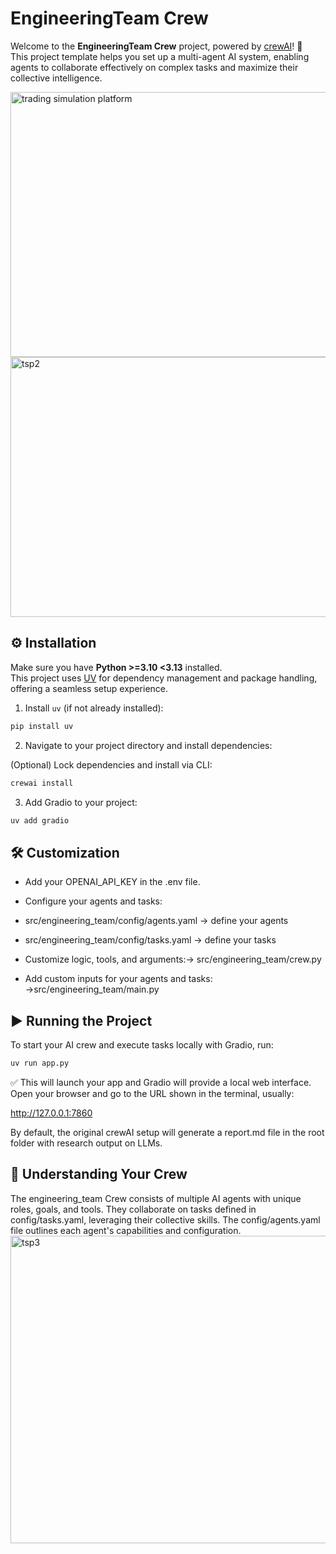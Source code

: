 # EngineeringTeam Crew

Welcome to the **EngineeringTeam Crew** project, powered by [crewAI](https://crewai.com)! 🚀  
This project template helps you set up a multi-agent AI system, enabling agents to collaborate effectively on complex tasks and maximize their collective intelligence.

<img width="952" height="424" alt="trading simulation platform" src="https://github.com/user-attachments/assets/d3da41a7-d514-4c57-ac37-438d646b73b4" />
<img width="770" height="416" alt="tsp2" src="https://github.com/user-attachments/assets/c386e2a0-1d0b-43c6-b095-88da66f26d89" />


## ⚙️ Installation

Make sure you have **Python >=3.10 <3.13** installed.  
This project uses [UV](https://docs.astral.sh/uv/) for dependency management and package handling, offering a seamless setup experience.

1. Install `uv` (if not already installed):

```bash
pip install uv
```

2. Navigate to your project directory and install dependencies:

(Optional) Lock dependencies and install via CLI:
```bash
crewai install
```

3. Add Gradio to your project:
```bash
uv add gradio
```
## 🛠 Customization

- Add your OPENAI_API_KEY in the .env file.

- Configure your agents and tasks:

- src/engineering_team/config/agents.yaml → define your agents

- src/engineering_team/config/tasks.yaml → define your tasks

- Customize logic, tools, and arguments:→
src/engineering_team/crew.py

- Add custom inputs for your agents and tasks:
→src/engineering_team/main.py

## ▶️ Running the Project

To start your AI crew and execute tasks locally with Gradio, run:
```bash
uv run app.py
```

✅ This will launch your app and Gradio will provide a local web interface.
Open your browser and go to the URL shown in the terminal, usually:

http://127.0.0.1:7860


By default, the original crewAI setup will generate a report.md file in the root folder with research output on LLMs.

## 🤖 Understanding Your Crew

The engineering_team Crew consists of multiple AI agents with unique roles, goals, and tools.
They collaborate on tasks defined in config/tasks.yaml, leveraging their collective skills.
The config/agents.yaml file outlines each agent's capabilities and configuration.
<img width="761" height="492" alt="tsp3" src="https://github.com/user-attachments/assets/9c0882d5-8247-445b-a7ae-0366e145774c" />
